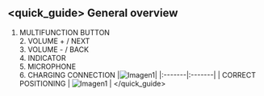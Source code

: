 ## <quick_guide> General overview

 1. MULTIFUNCTION BUTTON <br> 2.	VOLUME + / NEXT <br> 3.	VOLUME - / BACK <br> 4.	INDICATOR <br> 5. MICROPHONE 	<br> 6.	CHARGING CONNECTION	|![Imagen1](http://static.energysistem.com/images/manuals/42776/57c3f61e22016.jpg)| 
|:-------|:-------|
| CORRECT POSITIONING | ![Imagen1](http://static.energysistem.com/images/manuals/42776/57c407dea315a.jpg) | 
</quick_guide>
